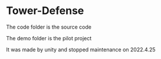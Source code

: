 # Tower-Defense

The code folder is the source code

The demo folder is the pilot project

It was made by unity and stopped maintenance on 2022.4.25



